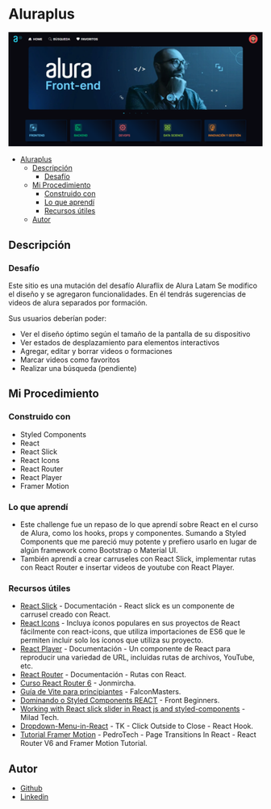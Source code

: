 # Aluraplus

<div align="center">
  <img src="./src/assets/images/logo/preview.png"></img>
</div>

- [Aluraplus](#aluraplus)
  - [Descripción](#descripción)
    - [Desafío](#desafío)
  - [Mi Procedimiento](#mi-procedimiento)
    - [Construido con](#construido-con)
    - [Lo que aprendí](#lo-que-aprendí)
    - [Recursos útiles](#recursos-útiles)
  - [Autor](#autor)

## Descripción

### Desafío

Este sitio es una mutación del desafío Aluraflix de Alura Latam Se modifico el diseño y se agregaron funcionalidades. En él tendrás sugerencias de videos de alura separados por formación.

Sus usuarios deberían poder:

- Ver el diseño óptimo según el tamaño de la pantalla de su dispositivo
- Ver estados de desplazamiento para elementos interactivos
- Agregar, editar y borrar videos o formaciones
- Marcar videos como favoritos
- Realizar una búsqueda (pendiente)

## Mi Procedimiento

### Construido con

- Styled Components
- React
- React Slick
- React Icons
- React Router
- React Player
- Framer Motion

### Lo que aprendí

- Este challenge fue un repaso de lo que aprendí sobre React en el curso de Alura, como los hooks, props y componentes. Sumando a Styled Components que me pareció muy potente y prefiero usarlo en lugar de algún framework como Bootstrap o Material UI.
- También aprendí a crear carruseles con React Slick, implementar rutas con React Router e insertar videos de youtube con React Player.

### Recursos útiles

- [React Slick](https://react-slick.neostack.com/docs/get-started) - Documentación - React slick es un componente de carrusel creado con React.
- [React Icons](https://react-icons.github.io/react-icons) - Incluya íconos populares en sus proyectos de React fácilmente con react-icons, que utiliza importaciones de ES6 que le permiten incluir solo los íconos que utiliza su proyecto.
- [React Player](https://github.com/CookPete/react-player) - Documentación - Un componente de React para reproducir una variedad de URL, incluidas rutas de archivos, YouTube, etc.
- [React Router](https://reactrouter.com/en/main) - Documentación - Rutas con React.
- [Curso React Router 6](https://youtu.be/9w33u7hBWyk?si=nt0idt4n7D8wpOOk) - Jonmircha.
- [Guía de Vite para principiantes](https://youtu.be/YEQ-uMGpQMY?si=IzD57XHDQGJMhkNQ) - FalconMasters.
- [Dominando o Styled Components REACT](https://reactrouter.com/en/main) - Front Beginners.
- [Working with React slick slider in React js and styled-components](https://reactrouter.com/en/main) - Milad Tech.
- [Dropdown-Menu-in-React](https://youtu.be/HfZ7pdhS43s?si=VdshPytuxuiBMFkd) - TK - Click Outside to Close - React Hook.
- [Tutorial Framer Motion](https://youtu.be/FdrEjwymzdY?si=dxbS67x7_1IuI1JE) - PedroTech - Page Transitions In React - React Router V6 and Framer Motion Tutorial.

## Autor

- [Github](https://github.com/Blackpachamame)
- [Linkedin](https://www.linkedin.com/in/marcos-travaglini/)
